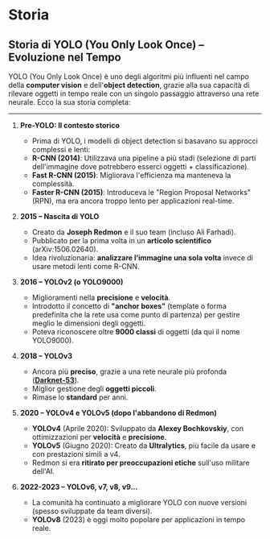# Storia
## **Storia di YOLO (You Only Look Once) – Evoluzione nel Tempo**  

YOLO (You Only Look Once) è uno degli algoritmi più influenti nel campo della **computer vision** e dell'**object detection**, grazie alla sua capacità di rilevare oggetti in tempo reale con un singolo passaggio attraverso una rete neurale. Ecco la sua storia completa:

---

 1. **Pre-YOLO: Il contesto storico**  
    - Prima di YOLO, i modelli di object detection si basavano su approcci complessi e lenti:  
    - **R-CNN (2014)**: Utilizzava una pipeline a più stadi (selezione di parti dell'immagine dove potrebbero esserci oggetti + classificazione).  
    - **Fast R-CNN (2015)**: Migliorava l'efficienza ma manteneva la complessità.  
    - **Faster R-CNN (2015)**: Introduceva le "Region Proposal Networks" (RPN), ma era ancora troppo lento per applicazioni real-time.  

2. **2015 – Nascita di YOLO**  
   - Creato da **Joseph Redmon** e il suo team (incluso Ali Farhadi).  
   - Pubblicato per la prima volta in un **articolo scientifico** (arXiv:1506.02640).
   - Idea rivoluzionaria: **analizzare l’immagine una sola volta** invece di usare metodi lenti come R-CNN.  

3. **2016 – YOLOv2 (o YOLO9000)**  
   - Miglioramenti nella **precisione** e **velocità**.  
   - Introdotto il concetto di **"anchor boxes"** (template o forma predefinita che la rete usa come punto di partenza) per gestire meglio le dimensioni degli oggetti.  
   - Poteva riconoscere oltre **9000 classi** di oggetti (da qui il nome YOLO9000).  

4. **2018 – YOLOv3**  
   - Ancora più **preciso**, grazie a una rete neurale più profonda ([**Darknet-53**](https://paperswithcode.com/method/darknet-53)).  
   - Miglior gestione degli **oggetti piccoli**.  
   - Rimase lo **standard** per anni.  

5. **2020 – YOLOv4 e YOLOv5 (dopo l'abbandono di Redmon)**  
   - **YOLOv4** (Aprile 2020): Sviluppato da **Alexey Bochkovskiy**, con ottimizzazioni per **velocità** e **precisione**.  
   - **YOLOv5** (Giugno 2020): Creato da **Ultralytics**, più facile da usare e con prestazioni simili a v4.  
   - Redmon si era **ritirato per preoccupazioni etiche** sull'uso militare dell'AI.  

6. **2022-2023 – YOLOv6, v7, v8, v9…**  
   - La comunità ha continuato a migliorare YOLO con nuove versioni (spesso sviluppate da team diversi).  
   - **YOLOv8** (2023) è oggi molto popolare per applicazioni in tempo reale.  
